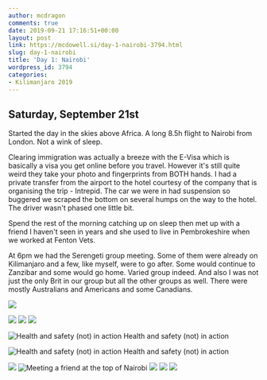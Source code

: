 ```yaml
---
author: mcdragon
comments: true
date: 2019-09-21 17:16:51+00:00
layout: post
link: https://mcdowell.si/day-1-nairobi-3794.html
slug: day-1-nairobi
title: 'Day 1: Nairobi'
wordpress_id: 3794
categories:
- Kilimanjaro 2019
---
```



## Saturday, September 21st

Started the day in the skies above Africa. A long 8.5h flight to Nairobi from London. Not a wink of sleep.

Clearing immigration was actually a breeze with the E-Visa which is basically a visa you get online before you travel. However it's still quite weird they take your photo and fingerprints from BOTH hands. I had a private transfer from the airport to the hotel courtesy of the company that is organising the trip - Intrepid. The car we were in had suspension so buggered we scraped the bottom on several humps on the way to the hotel. The driver wasn't phased one little bit. 

Spend the rest of the morning catching up on sleep then met up with a friend I haven't seen in years and she used to live in Pembrokeshire when we worked at Fenton Vets.

At 6pm we had the Serengeti group meeting. Some of them were already on Kilimanjaro and a few, like myself, were to go after. Some would continue to Zanzibar and some would go home. Varied group indeed. And also I was not just the only Brit in our group but all the other groups as well. There were mostly Australians and Americans and some Canadians.


![](https://img.mcdowell.si/2019/09/IMG_2969.jpg)

![](https://img.mcdowell.si/2019/10/2019-09-20-16.08.39-1024x577.jpg)
![](https://img.mcdowell.si/2019/10/2019-09-21-10.55.50-1024x683.jpg)
![](https://img.mcdowell.si/2019/10/2019-09-21-13.17.37-576x1024.jpg)

![Health and safety (not) in action](https://img.mcdowell.si/2019/10/2019-09-21-13.30.39-1024x576.jpg)
Health and safety (not) in action 

![Health and safety (not) in action](https://img.mcdowell.si/2019/10/2019-09-21-13.30.46-576x1024.jpg)
Health and safety (not) in action

![](https://img.mcdowell.si/2019/10/2019-09-21-13.59.21-1024x683.jpg)
![Meeting a friend at the top of Nairobi](https://img.mcdowell.si/2019/10/2019-09-21-14.21.37-1024x576.jpg)
![](https://img.mcdowell.si/2019/10/IMG_2967-1024x683.jpg)
![](https://img.mcdowell.si/2019/10/IMG_2968-1024x683.jpg)
![](https://img.mcdowell.si/2019/10/IMG_2969-1024x683.jpg)

